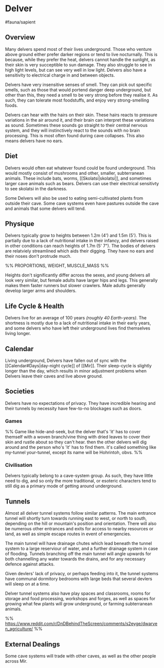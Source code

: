 # Delver
#fauna/sapient 

## Overview
Many delvers spend most of their lives underground. Those who venture above ground either prefer darker regions or tend to live nocturnally. This is because, while they prefer the heat, delvers cannot handle the sunlight, as their skin is very succeptible to sun damage. They also struggle to see in high light levels, but can see very well in low light. Delvers also have a sensitivity to electrical charge in and between objects. 

Delvers have very insensitive senses of smell. They can pick out specific smells, such as those that would portend danger deep underground, but other than this, they need a smell to be very strong before they realise it. As such, they can tolerate most foodstuffs, and enjoy very strong-smelling foods.

Delvers can hear with the hairs on their skin. These hairs reacts to pressure variations in the air around it, and their brain can interpret these variations as sound. Sometimes these sounds go straight to their central nervous system, and they will instinctively react to the sounds with no brain processing. This is most often found during cave collapses. 
This also means delvers have no ears. 

## Diet
Delvers would often eat whatever found could be found underground. This would mostly consist of mushrooms and other, smaller, subterranean animals. These include bats, worms, [[Skolatsi|skolatsi]], and sometimes larger cave animals such as bears. Delvers can use their electrical sensitivty to see skolatsi in the darkness.

Some Delvers will also be used to eating semi-cultivated plants from outside their cave. Some cave systems even have pastures outside the cave and animals that some delvers will tend.

## Physique
Delvers typically grow to heights between 1.2m (4') and 1.5m (5'). This is partially due to a lack of nutritional intake in their infancy, and delvers raised in other conditions can reach heights of 1.7m (5' 7"). The bodies of delvers are relatviely streamlined which aids their digging. They have no ears and their noses don't protrude much.
            
%% PROPORTIONS, WEIGHT, MUSCLE_MASS %%

Heights don't significantly differ across the sexes, and young delvers all look very similar, but female adults have larger hips and legs. This generally makes them faster runners but slower crawlers. Male adults generally develop larger arms and shoulders.

## Life Cycle & Health
Delvers live for an average of 100 years *(roughly 40 Earth-years)*. The shortness is mostly due to a lack of nutritional intake in their early years, and some delvers who have left their underground lives find themselves living longer.

## Calendar
Living underground, Delvers have fallen out of sync with the [[Calendar#Days|day-night cycle]] of [[Mir]]. Their sleep-cycle is slightly longer than the day, which results in minor adjustment problems when Delvers leave their caves and live above ground.

## Societies
Delvers have no expectations of privacy. They have incredible hearing and their tunnels by necessity have few-to-no blockages such as doors.

### Games
%% Game like hide-and-seek, but the delver that's 'it' has to cover themself with a woven branch/vine thing with dried leaves to cover their skin and rustle about so they can't hear. then the other delvers will dig around and the person who's 'it' has to find them. it's called something like my-tunnel your-tunnel, except its name will be Hohrintoh, obvs. %%

### Civilisation
Delvers typically belong to a cave-system group. As such, they have little need to dig, and so only the more traditional, or esoteric characters tend to still dig as a primary mode of getting around underground.

## Tunnels
Almost all delver tunnel systems follow similar patterns. The main entrance tunnel will shortly turn towards running east to west, or north to south, depending on the hill or mountain's position and orientation. There will also be numerous other entrances and exits for access to nearby resources or land, as well as simple escape routes in event of emergencies. 

The main tunnel will have drainage chutes which lead beneath the tunnel system to a large reserviour of water, and a further drainage system in case of flooding. Tunnels branching off the main tunnel will angle upwards for both channelling any water towards the drains, and for any necessary defence against attacks.

Given devlers' lack of privacy, or perhaps feeding into it, the tunnel systems have communal dormitory bedrooms with large beds that several devlers will sleep on at a time.

Delver tunnel systems also have play spaces and classrooms, rooms for storage and food processing, workshops and forges, as well as spaces for growing what few plants will grow underground, or farming subterranean animals.

%% https://www.reddit.com/r/DnDBehindTheScreen/comments/s2eyge/dwarven_agriculture/ %%

## External Dealings
Some cave systems will trade with other caves, as well as the other people across Mir.
